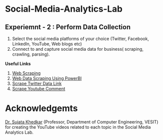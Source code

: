 # Social-Media-Analytics-Lab

## Experiemnt - 2 : Perform Data Collection
1. Select the social media platforms of your choice (Twitter, Facebook, LinkedIn, YouTube, Web blogs etc)
2. Connect to and capture social media data for business( scraping, crawling, parsing).

**Useful Links**
1. [Web Scraping](https://www.youtube.com/watch?v=43Yqmv8Ez60)
3. [Web Data Scraping Using PowerBI](https://youtu.be/guPs9njdNUE)
4. [Scrape Twitter Data Link](https://youtu.be/7Kl9SGaD9Lg)
5. [Scrape Youtube Comment](https://youtu.be/ml8sEJVnr4k)

# Acknowledgemts 
[Dr. Sujata Khedkar](https://www.linkedin.com/in/sujata-khedkar-009971294/) (Professor, Department of Computer Engineering, VESIT) for creating the YouTube videos related to each topic in the Social Media Analytics Lab.
